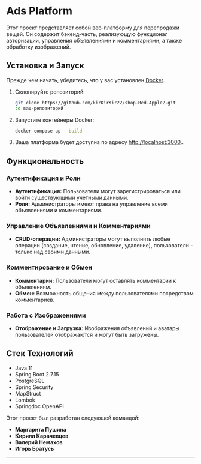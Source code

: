 # Ads Platform

Этот проект представляет собой веб-платформу для перепродажи вещей. Он содержит бэкенд-часть, реализующую функционал авторизации, управления объявлениями и комментариями, а также обработку изображений.

## Установка и Запуск

Прежде чем начать, убедитесь, что у вас установлен [Docker](https://www.docker.com/).

1. Склонируйте репозиторий:

    ```bash
    git clone https://github.com/kirKirKir22/shop-Red-Apple2.git
    cd ваш-репозиторий
    ```

2. Запустите контейнеры Docker:

    ```bash
    docker-compose up --build
    ```

3. Ваша платформа будет доступна по адресу [http://localhost:3000](http://localhost:8080)..

## Функциональность

### Аутентификация и Роли

- **Аутентификация:** Пользователи могут зарегистрироваться или войти существующими учетными данными.
- **Роли:** Администраторы имеют права на управление всеми объявлениями и комментариями.

### Управление Объявлениями и Комментариями

- **CRUD-операции:** Администраторы могут выполнять любые операции (создание, чтение, обновление, удаление), пользователи - только над своими данными.

### Комментирование и Обмен

- **Комментарии:** Пользователи могут оставлять комментарии к объявлениям.
- **Обмен:** Возможность общения между пользователями посредством комментариев.

### Работа с Изображениями

- **Отображение и Загрузка:** Изображения объявлений и аватары пользователей отображаются и могут быть загружены.

## Стек Технологий

- Java 11
- Spring Boot 2.7.15
- PostgreSQL
- Spring Security
- MapStruct
- Lombok
- Springdoc OpenAPI

Этот проект был разработан следующей командой:

- **Маргарита Пушина**
- **Кирилл Карачевцев**
- **Валерий Немахов**
- **Игорь Братусь**
---
